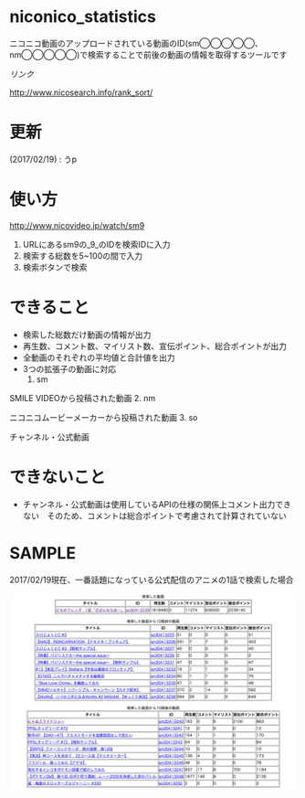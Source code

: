 # niconico_statistics
ニコニコ動画のアップロードされている動画のID(sm◯◯◯◯◯、nm◯◯◯◯◯)で検索することで前後の動画の情報を取得するツールです


_リンク_

http://www.nicosearch.info/rank_sort/

# 更新
(2017/02/19) : うp

# 使い方
http://www.nicovideo.jp/watch/sm9

1. URLにあるsm9の_9_のIDを検索IDに入力
2. 検索する総数を5~100の間で入力
3. 検索ボタンで検索

# できること
* 検索した総数だけ動画の情報が出力
* 再生数、コメント数、マイリスト数、宣伝ポイント、総合ポイントが出力
* 全動画のそれぞれの平均値と合計値を出力
* 3つの拡張子の動画に対応
  1. sm

SMILE VIDEOから投稿された動画
  2. nm

ニコニコムービーメーカーから投稿された動画
  3. so

チャンネル・公式動画

# できないこと
* チャンネル・公式動画は使用しているAPIの仕様の関係上コメント出力できない　そのため、コメントは総合ポイントで考慮されて計算されていない

# SAMPLE
2017/02/19現在、一番話題になっている公式配信のアニメの1話で検索した場合

![Alt text](/image/sample.png)
